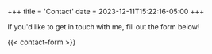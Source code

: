 +++
title = 'Contact'
date = 2023-12-11T15:22:16-05:00
+++

If you'd like to get in touch with me, fill out the form below!

{{< contact-form >}}